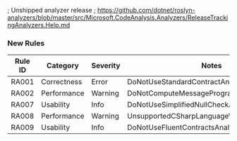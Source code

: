 ﻿; Unshipped analyzer release
; https://github.com/dotnet/roslyn-analyzers/blob/master/src/Microsoft.CodeAnalysis.Analyzers/ReleaseTrackingAnalyzers.Help.md

### New Rules
Rule ID | Category | Severity | Notes
--------|----------|----------|-------
RA001 | Correctness | Error | DoNotUseStandardContractAnalyzer
RA002 | Performance | Warning | DoNotComputeMessageProgrammaticallyAnalyzer
RA007 | Usability | Info | DoNotUseSimplifiedNullCheckAnalyzer
RA008 | Performance | Warning | UnsupportedCSharpLanguageVersionAnalyzer
RA009 | Usability | Info | DoNotUseFluentContractsAnalyzer
